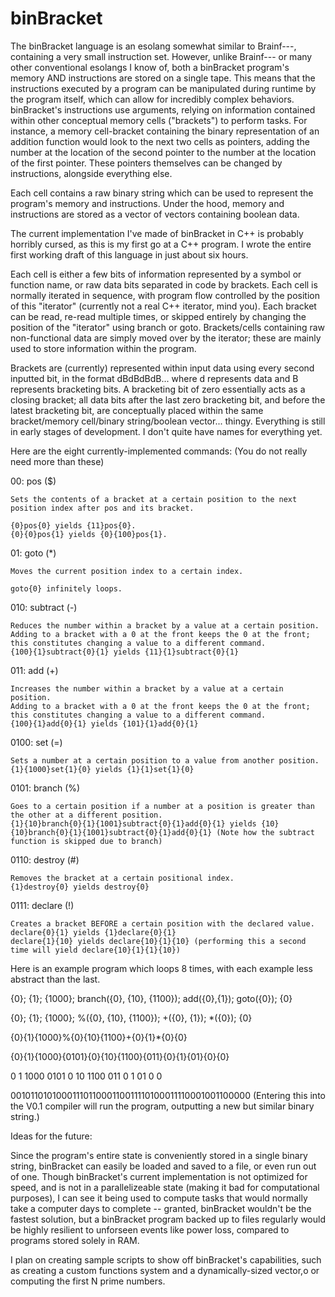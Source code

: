 # binBracket
The binBracket language is an esolang somewhat similar to Brainf---, containing a very small instruction set. However, unlike Brainf--- or many other conventional esolangs I know of, both a binBracket program's memory AND instructions are stored on a single tape. This means that the instructions executed by a program can be manipulated during runtime by the program itself, which can allow for incredibly complex behaviors. binBracket's instructions use arguments, relying on information contained within other conceptual memory cells ("brackets") to perform tasks. For instance, a memory cell-bracket containing the binary representation of an addition function would look to the next two cells as pointers, adding the number at the location of the second pointer to the number at the location of the first pointer. These pointers themselves can be changed by instructions, alongside everything else.

Each cell contains a raw binary string which can be used to represent the program's memory and instructions. Under the hood, memory and instructions are stored as a vector of vectors containing boolean data.

The current implementation I've made of binBracket in C++ is probably horribly cursed, as this is my first go at a C++ program. I wrote the entire first working draft of this language in just about six hours.

Each cell is either a few bits of information represented by a symbol or function name, or raw data bits separated in code by brackets. Each cell is normally iterated in sequence, with program flow controlled by the position of this "iterator" (currently not a real C++ iterator, mind you). Each bracket can be read, re-read multiple times, or skipped entirely by changing the position of the "iterator" using branch or goto. Brackets/cells containing raw non-functional data are simply moved over by the iterator; these are mainly used to store information within the program.

Brackets are (currently) represented within input data using every second inputted bit, in the format dBdBdBdB... where d represents data and B represents bracketing bits. A bracketing bit of zero essentially acts as a closing bracket; all data bits after the last zero bracketing bit, and before the latest bracketing bit, are conceptually placed within the same bracket/memory cell/binary string/boolean vector... thingy. Everything is still in early stages of development. I don't quite have names for everything yet.


Here are the eight currently-implemented commands:
(You do not really need more than these)

00: pos ($)

	Sets the contents of a bracket at a certain position to the next position index after pos and its bracket.
	
	{0}pos{0} yields {11}pos{0}.
	{0}{0}pos{1} yields {0}{100}pos{1}.

01: goto (*)

	Moves the current position index to a certain index. 
	
	goto{0} infinitely loops.
	
010: subtract (-)

	Reduces the number within a bracket by a value at a certain position.
	Adding to a bracket with a 0 at the front keeps the 0 at the front; this constitutes changing a value to a different command.
  	{100}{1}subtract{0}{1} yields {11}{1}subtract{0}{1}
	
011: add (+)

	Increases the number within a bracket by a value at a certain position.
  	Adding to a bracket with a 0 at the front keeps the 0 at the front; this constitutes changing a value to a different command.
	{100}{1}add{0}{1} yields {101}{1}add{0}{1}
	
0100: set (=)

	Sets a number at a certain position to a value from another position.
	{1}{1000}set{1}{0} yields {1}{1}set{1}{0}
	
0101: branch (%)
	
	Goes to a certain position if a number at a position is greater than the other at a different position.
	{1}{10}branch{0}{1}{1001}subtract{0}{1}add{0}{1} yields {10}{10}branch{0}{1}{1001}subtract{0}{1}add{0}{1} (Note how the subtract function is skipped due to branch)

0110: destroy (#)

	Removes the bracket at a certain positional index.
	{1}destroy{0} yields destroy{0}
	
0111: declare (!)

	Creates a bracket BEFORE a certain position with the declared value.
	declare{0}{1} yields {1}declare{0}{1}
	declare{1}{10} yields declare{10}{1}{10} (performing this a second time will yield declare{10}{1}{1}{10})

Here is an example program which loops 8 times, with each example less abstract than the last.

{0}; {1}; {1000}; branch({0}, {10}, {1100}); add({0},{1}); goto({0}); {0} 

{0}; {1}; {1000}; %({0}, {10}, {1100}); +({0}, {1}); *({0}); {0} 

{0}{1}{1000}%{0}{10}{1100}+{0}{1}*{0}{0}

{0}{1}{1000}{0101}{0}{10}{1100}{011}{0}{1}{01}{0}{0}

0 1 1000 0101 0 10 1100 011 0 1 01 0 0 

0010110101000111011000110011110100011110001001100000  (Entering this into the V0.1 compiler will run the program, outputting a new but similar binary string.)



Ideas for the future:

Since the program's entire state is conveniently stored in a single binary string, binBracket can easily be loaded and saved to a file, or even run out of one. Though binBracket's current implementation is not optimized for speed, and is not in a parallelizeable state (making it bad for computational purposes), I can see it being used to compute tasks that would normally take a computer days to complete -- granted, binBracket wouldn't be the fastest solution, but a binBracket program backed up to files regularly would be highly resilient to unforseen events like power loss, compared to programs stored solely in RAM.

I plan on creating sample scripts to show off binBracket's capabilities, such as creating a custom functions system and a dynamically-sized vector,o or computing the first N prime numbers.
